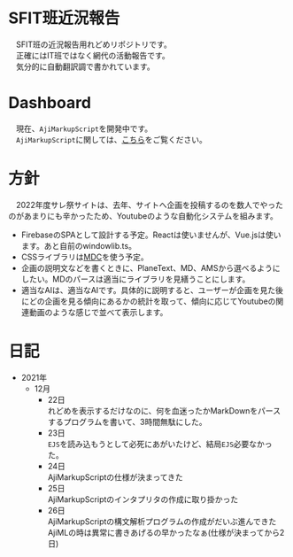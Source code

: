 # SFIT班近況報告
　SFIT班の近況報告用れどめリポジトリです。  
　正確にはIT班ではなく網代の活動報告です。  
　気分的に自動翻訳調で書かれています。
# Dashboard
　現在、`AjiMarkupScript`を開発中です。  
　`AjiMarkupScript`に関しては、[こちら](https://github.com/ajiken4610/ams-interpreter)をご覧ください。  
# 方針
　2022年度サレ祭サイトは、去年、サイトへ企画を投稿するのを数人でやったのがあまりにも辛かったため、Youtubeのような自動化システムを組みます。
- FirebaseのSPAとして設計する予定。Reactは使いませんが、Vue.jsは使います。あと自前のwindowlib.ts。
- CSSライブラリは[MDC](https://material-components.github.io/material-components-web-catalog/)を使う予定。
- 企画の説明文などを書くときに、PlaneText、MD、AMSから選べるようにしたい。MDのパースは適当にライブラリを見繕うことにします。
- 適当なAIは、適当なAIです。具体的に説明すると、ユーザーが企画を見た後にどの企画を見る傾向にあるかの統計を取って、傾向に応じてYoutubeの関連動画のような感じで並べて表示します。
# 日記
- 2021年
  - 12月
    - 22日  
    れどめを表示するだけなのに、何を血迷ったかMarkDownをパースするプログラムを書いて、3時間無駄にした。
    - 23日  
    `EJS`を読み込もうとして必死にあがいたけど、結局`EJS`必要なかった。
    - 24日  
    AjiMarkupScriptの仕様が決まってきた
    - 25日  
    AjiMarkupScriptのインタプリタの作成に取り掛かった
    - 26日  
    AjiMarkupScriptの構文解析プログラムの作成がだいぶ進んできた  
    AjiMLの時は異常に書きあげるの早かったなぁ(仕様が決まってから2日)
